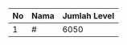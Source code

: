 | No | Nama            | Jumlah Level |
|----|-----------------|--------------|
| 1  | #    |    6050        |

